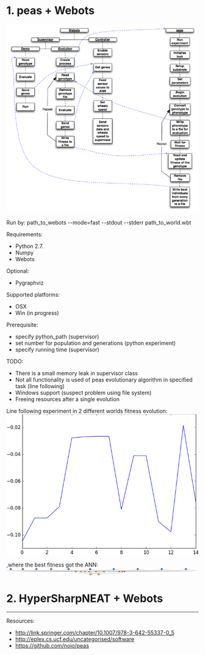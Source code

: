 # 1. peas + Webots
![alt text](https://raw.githubusercontent.com/rememmber/hwu/master/peas/docs/webots_peas_integration.png "Logo Title Text 1")

Run by:
  path_to_webots --mode=fast --stdout --stderr path_to_world.wbt

Requirements:
* Python 2.7.
* Numpy
* Webots

Optional:
* Pygraphviz

Supported platforms:
* OSX
* Win (in progress)

Prerequisite:
* specify python_path (supervisor)
* set number for population and generations (python experiment)
* specify running time (supervisor)

TODO:
* There is a small memory leak in supervisor class
* Not all functionality is used of peas evolutionary algorithm in specified task (line following)
* Windows support (suspect problem using file system)
* Freeing resources after a single evolution

Line following experiment in 2 different worlds fitness evolution:
![alt text](https://raw.githubusercontent.com/rememmber/hwu/master/peas/Webots/controllers/advanced_genetic_algorithm_supervisor/stats/fitness_evolution.png "Logo Title Text 1")

,where the best fitness got the ANN:
![alt text](https://raw.githubusercontent.com/rememmber/hwu/master/peas/Webots/controllers/advanced_genetic_algorithm_supervisor/stats/gen13.png "Logo Title Text 1")

# 2. HyperSharpNEAT + Webots


-------
Resources:
* http://link.springer.com/chapter/10.1007/978-3-642-55337-0_5
* http://eplex.cs.ucf.edu/uncategorised/software
* https://github.com/noio/peas

